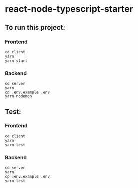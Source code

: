 # react-node-typescript-starter



## To run this project:

### Frontend
```
cd client
yarn
yarn start
```

### Backend
```
cd server
yarn
cp .env.example .env
yarn nodemon
```

## Test:

### Frontend
```
cd client
yarn
yarn test
```

### Backend
```
cd server
yarn
cp .env.example .env
yarn test
```
